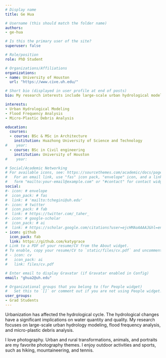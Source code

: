 ```yaml
---
# Display name
title: Ge Hua

# Username (this should match the folder name)
authors:
- ge-hua

# Is this the primary user of the site?
superuser: false

# Role/position
role: PhD Student

# Organizations/Affiliations
organizations:
- name: University of Houston
  url: "https://www.cive.uh.edu/"

# Short bio (displayed in user profile at end of posts)
bio: My research interests include large-scale urban hydrological modeling, flood frequency analysis, and micro-plastics debris analysis.

interests:
- Urban Hydrological Modeling
- Flood Frequency Analysis
- Micro-Plastic Debris Analysis

education:
  courses:
  - course: BSc & MSc in Architecture
    institution: Huazhong University of Science and Technology
#    year: 
  - course: BSc in Civil engineering
    institution: University of Houston
#    year: 

# Social/Academic Networking
# For available icons, see: https://sourcethemes.com/academic/docs/page-builder/#icons
#   For an email link, use "fas" icon pack, "envelope" icon, and a link in the
#   form "mailto:your-email@example.com" or "#contact" for contact widget.
social:
#- icon: # envelope
#  icon_pack: # fas
#  link: # 'mailto:tchegini@uh.edu'
#- icon: # twitter
#  icon_pack: # fab
#  link: # https://twitter.com/_taher_
#- icon: # google-scholar
#  icon_pack: # ai
#  link: # https://scholar.google.com/citations?user=ejcHMAoAAAAJ&hl=en
- icon: github
  icon_pack: fab
  link: https://github.com/katygrace
# Link to a PDF of your resume/CV from the About widget.
# To enable, copy your resume/CV to `static/files/cv.pdf` and uncomment the lines below.
# - icon: cv
#   icon_pack: ai
#   link: files/cv.pdf

# Enter email to display Gravatar (if Gravatar enabled in Config)
email: "ghua2@uh.edu"

# Organizational groups that you belong to (for People widget)
#   Set this to `[]` or comment out if you are not using People widget.
user_groups:
- Grad Students
---
```


Urbanization has affected the hydrological cycle. The hydrological changes have a significant implications on water quantity and quality. My research focuses on large-scale urban hydrology modeling, flood frequency analysis, and micro-plastic debris analysis.

I love photography. Urban and rural transformations, animals, and portraits are my favorite photography themes. I enjoy outdoor activities and sports, such as hiking, mountaineering, and tennis.
